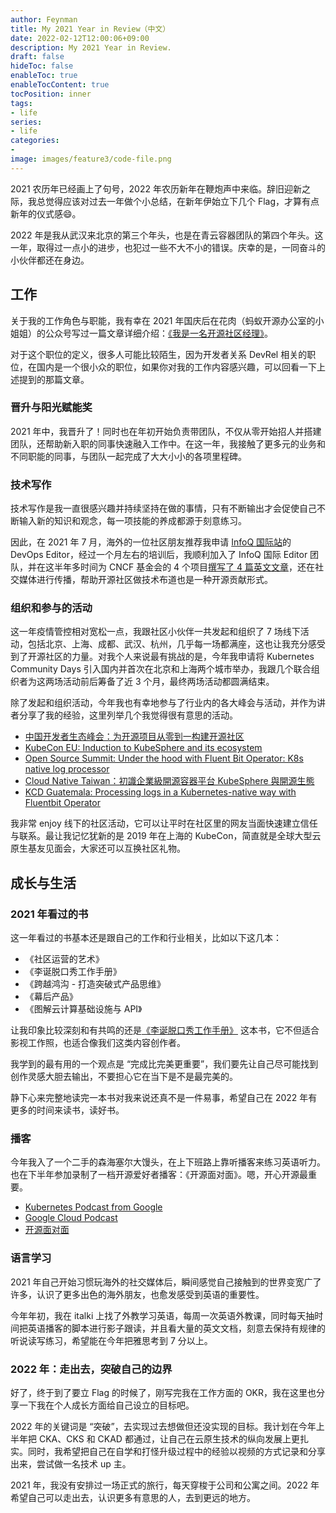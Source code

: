 ```yaml
---
author: Feynman
title: My 2021 Year in Review（中文）
date: 2022-02-12T12:00:06+09:00
description: My 2021 Year in Review.
draft: false
hideToc: false
enableToc: true
enableTocContent: true
tocPosition: inner
tags:
- life
series: 
- life
categories: 
-
image: images/feature3/code-file.png
---
```


2021 农历年已经画上了句号，2022 年农历新年在鞭炮声中来临。辞旧迎新之际，我总觉得应该对过去一年做个小总结，在新年伊始立下几个 Flag，才算有点新年的仪式感😄。

2022 年是我从武汉来北京的第三个年头，也是在青云容器团队的第四个年头。这一年，取得过一点小的进步，也犯过一些不大不小的错误。庆幸的是，一同奋斗的小伙伴都还在身边。

## 工作

关于我的工作角色与职能，我有幸在 2021 年国庆后在花肉（蚂蚁开源办公室的小姐姐）的公众号写过一篇文章详细介绍：[《我是一名开源社区经理》](https://mp.weixin.qq.com/s/U96neRlqGN4u7JI0ecwCdw)。

对于这个职位的定义，很多人可能比较陌生，因为开发者关系 DevRel 相关的职位，在国内是一个很小众的职位，如果你对我的工作内容感兴趣，可以回看一下上述提到的那篇文章。

### 晋升与阳光赋能奖

2021 年中，我晋升了！同时也在年初开始负责带团队，不仅从零开始招人并搭建团队，还帮助新入职的同事快速融入工作中。在这一年，我接触了更多元的业务和不同职能的同事，与团队一起完成了大大小小的各项里程碑。

### 技术写作

技术写作是我一直很感兴趣并持续坚持在做的事情，只有不断输出才会促使自己不断输入新的知识和观念，每一项技能的养成都源于刻意练习。

因此，在 2021 年 7 月，海外的一位社区朋友推荐我申请 [InfoQ 国际站](https://www.infoq.com/)的 DevOps Editor，经过一个月左右的培训后，我顺利加入了 InfoQ 国际 Editor 团队，并在这半年多时间为 CNCF 基金会的 4 个项目[撰写了 4 篇英文文章](https://www.infoq.com/profile/Feynman-Zhou/#news)，还在社交媒体进行传播，帮助开源社区做技术布道也是一种开源贡献形式。

### 组织和参与的活动

这一年疫情管控相对宽松一点，我跟社区小伙伴一共发起和组织了 7 场线下活动，包括北京、上海、成都、武汉、杭州，几乎每一场都满座，这也让我充分感受到了开源社区的力量。对我个人来说最有挑战的是，今年我申请将 Kubernetes Community Days 引入国内并首次在北京和上海两个城市举办，我跟几个联合组织者为这两场活动前后筹备了近 3 个月，最终两场活动都圆满结束。

除了发起和组织活动，今年我也有幸地参与了行业内的各大峰会与活动，并作为讲者分享了我的经验，这里列举几个我觉得很有意思的活动。

- [中国开发者生态峰会：为开源项目从零到一构建开源社区]()
- [KubeCon EU: Induction to KubeSphere and its ecosystem](https://youtu.be/xK7KLaBLaQQ?t=1863)
- [Open Source Summit: Under the hood with Fluent Bit Operator: K8s native log processor](https://www.youtube.com/watch?v=jnRFeaP9Uzw)
- [Cloud Native Taiwan：初識企業級開源容器平台 KubeSphere 與開源生態](https://www.youtube.com/watch?v=O_6oSp2A5a4)
- [KCD Guatemala: Processing logs in a Kubernetes-native way with Fluentbit Operator](https://youtu.be/K-OPoe1zJeM?t=3347)

我非常 enjoy 线下的社区活动，它可以让平时在社区里的网友当面快速建立信任与联系。最让我记忆犹新的是 2019 年在上海的 KubeCon，简直就是全球大型云原生基友见面会，大家还可以互换社区礼物。

## 成长与生活

### 2021 年看过的书

这一年看过的书基本还是跟自己的工作和行业相关，比如以下这几本：

- 《社区运营的艺术》
- 《李诞脱口秀工作手册》
- 《跨越鸿沟 - 打造突破式产品思维》
- 《幕后产品》
- 《图解云计算基础设施与 API》

让我印象比较深刻和有共鸣的还是[《李诞脱口秀工作手册》](https://book.douban.com/subject/35552655/) 这本书，它不但适合影视工作照，也适合像我们这类内容创作者。

我学到的最有用的一个观点是 “完成比完美更重要”，我们要先让自己尽可能找到创作灵感大胆去输出，不要担心它在当下是不是最完美的。

静下心来完整地读完一本书对我来说还真不是一件易事，希望自己在 2022 年有更多的时间来读书，读好书。

### 播客

今年我入了一个二手的森海塞尔大馒头，在上下班路上靠听播客来练习英语听力。也在下半年参加录制了一档开源爱好者播客：《开源面对面》。嗯，开心开源最重要。

- [Kubernetes Podcast from Google](https://kubernetespodcast.com/)
- [Google Cloud Podcast](https://www.gcppodcast.com/)
- [开源面对面](https://github.com/opensource-f2f/episode)

### 语言学习

2021 年自己开始习惯玩海外的社交媒体后，瞬间感觉自己接触到的世界变宽广了许多，认识了更多出色的海外朋友，也愈发感受到英语的重要性。

今年年初，我在 italki 上找了外教学习英语，每周一次英语外教课，同时每天抽时间把英语播客的脚本进行影子跟读，并且看大量的英文文档，刻意去保持有规律的听说读写练习，希望能在今年把雅思考到 7 分以上。

### 2022 年：走出去，突破自己的边界

好了，终于到了要立 Flag 的时候了，刚写完我在工作方面的 OKR，我在这里也分享一下我在个人成长方面给自己设立的目标吧。

2022 年的关键词是 “突破”，去实现过去想做但还没实现的目标。我计划在今年上半年把 CKA、CKS 和 CKAD 都通过，让自己在云原生技术的纵向发展上更扎实。同时，我希望把自己在自学和打怪升级过程中的经验以视频的方式记录和分享出来，尝试做一名技术 up 主。

2021 年，我没有安排过一场正式的旅行，每天穿梭于公司和公寓之间。2022 年希望自己可以走出去，认识更多有意思的人，去到更远的地方。
